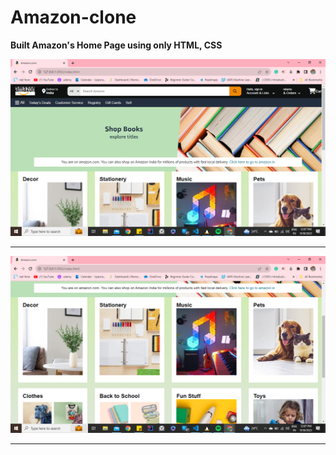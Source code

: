 # Amazon-clone
**Built Amazon's Home Page using only HTML, CSS**



![Demo Image](https://github.com/Upasna20/Amazon-clone/blob/main/demo/Amazon-demo1.png)
___________
![Demo Image2](https://github.com/Upasna20/Amazon-clone/blob/main/demo/Amazon-demo2.png)

___________
